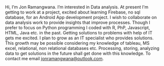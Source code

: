 Hi, I’m Jon Ramangwana.
I’m interested in Data analysis.
At present I'm getting to work at a project, excited about learning Firebase, no sql database, for an Android App development project.
I wish to collaborate on data analysis work to provide insights that improve processes.
Though I prefer to focus on Python programming I coded with R, PhP, Javascript, HTML, Java etc. in the past. 
Getting solutions to problems with help of IT gets me excited. I plan to grow as an IT specialist who provides solutions.
This growth may be possible considering my knowledge of tableau, MS excel, relational, non relational databases etc.  Processing, storing, analyzing data to get solutions in the future shall get done with this knowledge. To contact me email jonramangwana@outlook.com.

